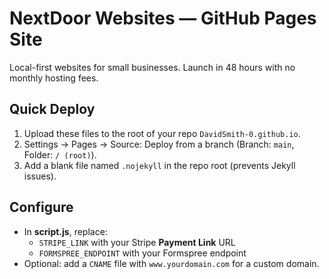 # NextDoor Websites — GitHub Pages Site

Local-first websites for small businesses. Launch in 48 hours with no monthly hosting fees.

## Quick Deploy
1. Upload these files to the root of your repo `DavidSmith-0.github.io`.
2. Settings → Pages → Source: Deploy from a branch (Branch: `main`, Folder: `/ (root)`).
3. Add a blank file named `.nojekyll` in the repo root (prevents Jekyll issues).

## Configure
- In **script.js**, replace:
  - `STRIPE_LINK` with your Stripe **Payment Link** URL
  - `FORMSPREE_ENDPOINT` with your Formspree endpoint
- Optional: add a `CNAME` file with `www.yourdomain.com` for a custom domain.

